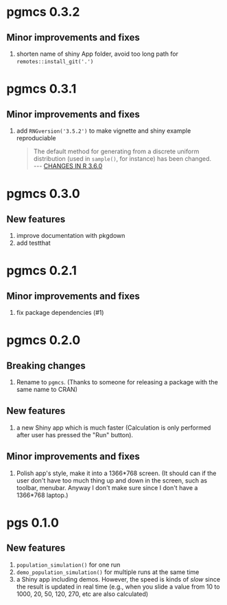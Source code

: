 # pgmcs 0.3.2

## Minor improvements and fixes

1. shorten name of shiny App folder, avoid too long path for `remotes::install_git('.')`


# pgmcs 0.3.1

## Minor improvements and fixes

1. add `RNGversion('3.5.2')` to make vignette and shiny example reproduciable  
   > The default method for generating from a discrete uniform distribution (used in `sample()`, for instance) has been changed.  
   > --- [CHANGES IN R 3.6.0](https://cran.r-project.org/doc/manuals/r-devel/NEWS.html)


# pgmcs 0.3.0

## New features

1. improve documentation with pkgdown
1. add testthat


# pgmcs 0.2.1

## Minor improvements and fixes

1. fix package dependencies  (#1)


# pgmcs 0.2.0

## Breaking changes

1. Rename to `pgmcs`. (Thanks to someone for releasing a package with the same name to CRAN)

## New features

1. a new Shiny app which is much faster (Calculation is only performed after user has pressed the "Run" button).   

## Minor improvements and fixes

1. Polish app's style, make it into a 1366\*768 screen. (It should can if the user don't have too much thing up and down in the screen, such as toolbar, menubar. Anyway I don't make sure since I don't have a 1366\*768 laptop.)


# pgs 0.1.0

## New features

1. `population_simulation()` for one run
1. `demo_population_simulation()` for multiple runs at the same time
1. a Shiny app including demos. However, the speed is kinds of _slow_ since the result is updated in real time (e.g., when you slide a value from 10 to 1000, 20, 50, 120, 270, etc are also calculated) 
